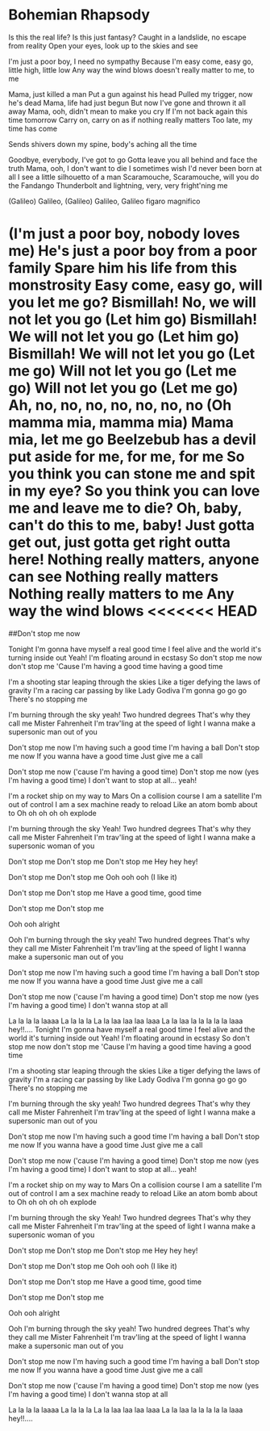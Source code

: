 # Bohemian Rhapsody

Is this the real life? Is this just fantasy?
Caught in a landslide, no escape from reality
Open your eyes, look up to the skies and see

I'm just a poor boy, I need no sympathy
Because I'm easy come, easy go, little high, little low
Any way the wind blows doesn't really matter to me, to me

Mama, just killed a man
Put a gun against his head
Pulled my trigger, now he's dead
Mama, life had just begun
But now I've gone and thrown it all away
Mama, ooh, didn't mean to make you cry
If I'm not back again this time tomorrow
Carry on, carry on as if nothing really matters
Too late, my time has come

Sends shivers down my spine, body's aching all the time

Goodbye, everybody, I've got to go
Gotta leave you all behind and face the truth
Mama, ooh, I don't want to die
I sometimes wish I'd never been born at all
I see a little silhouetto of a man
Scaramouche, Scaramouche, will you do the Fandango
Thunderbolt and lightning, very, very fright'ning me

(Galileo) Galileo, (Galileo) Galileo, Galileo figaro magnifico

(I'm just a poor boy, nobody loves me)
He's just a poor boy from a poor family
Spare him his life from this monstrosity
Easy come, easy go, will you let me go?
Bismillah! No, we will not let you go
(Let him go) Bismillah! We will not let you go
(Let him go) Bismillah! We will not let you go
(Let me go) Will not let you go
(Let me go) Will not let you go
(Let me go) Ah, no, no, no, no, no, no, no
(Oh mamma mia, mamma mia) Mama mia, let me go
Beelzebub has a devil put aside for me, for me, for me
So you think you can stone me and spit in my eye?
So you think you can love me and leave me to die?
Oh, baby, can't do this to me, baby!
Just gotta get out, just gotta get right outta here!
Nothing really matters, anyone can see
Nothing really matters
Nothing really matters to me
Any way the wind blows
<<<<<<< HEAD
=======

##Don't stop me now


Tonight I'm gonna have myself a real good time
I feel alive and the world it's turning inside out Yeah!
I'm floating around in ecstasy
So don't stop me now don't stop me
'Cause I'm having a good time having a good time

I'm a shooting star leaping through the skies
Like a tiger defying the laws of gravity
I'm a racing car passing by like Lady Godiva
I'm gonna go go go
There's no stopping me

I'm burning through the sky yeah!
Two hundred degrees
That's why they call me Mister Fahrenheit
I'm trav'ling at the speed of light
I wanna make a supersonic man out of you

Don't stop me now
I'm having such a good time
I'm having a ball
Don't stop me now
If you wanna have a good time
Just give me a call

Don't stop me now ('cause I'm having a good time)
Don't stop me now (yes I'm having a good time)
I don't want to stop at all... yeah!

I'm a rocket ship on my way to Mars
On a collision course
I am a satellite I'm out of control
I am a sex machine ready to reload
Like an atom bomb about to
Oh oh oh oh oh explode

I'm burning through the sky Yeah!
Two hundred degrees
That's why they call me Mister Fahrenheit
I'm trav'ling at the speed of light
I wanna make a supersonic woman of you

Don't stop me
Don't stop me
Don't stop me
Hey hey hey!

Don't stop me
Don't stop me
Ooh ooh ooh (I like it)

Don't stop me
Don't stop me
Have a good time, good time

Don't stop me
Don't stop me

Ooh ooh alright

Ooh I'm burning through the sky yeah!
Two hundred degrees
That's why they call me Mister Fahrenheit
I'm trav'ling at the speed of light
I wanna make a supersonic man out of you

Don't stop me now
I'm having such a good time
I'm having a ball
Don't stop me now
If you wanna have a good time
Just give me a call

Don't stop me now ('cause I'm having a good time)
Don't stop me now (yes I'm having a good time)
I don't wanna stop at all

La la la la laaaa
La la la la
La la laa laa laa laaa
La la laa la la la la la laaa hey!!....
Tonight I'm gonna have myself a real good time
I feel alive and the world it's turning inside out Yeah!
I'm floating around in ecstasy
So don't stop me now don't stop me
'Cause I'm having a good time having a good time

I'm a shooting star leaping through the skies
Like a tiger defying the laws of gravity
I'm a racing car passing by like Lady Godiva
I'm gonna go go go
There's no stopping me

I'm burning through the sky yeah!
Two hundred degrees
That's why they call me Mister Fahrenheit
I'm trav'ling at the speed of light
I wanna make a supersonic man out of you

Don't stop me now
I'm having such a good time
I'm having a ball
Don't stop me now
If you wanna have a good time
Just give me a call

Don't stop me now ('cause I'm having a good time)
Don't stop me now (yes I'm having a good time)
I don't want to stop at all... yeah!

I'm a rocket ship on my way to Mars
On a collision course
I am a satellite I'm out of control
I am a sex machine ready to reload
Like an atom bomb about to
Oh oh oh oh oh explode

I'm burning through the sky Yeah!
Two hundred degrees
That's why they call me Mister Fahrenheit
I'm trav'ling at the speed of light
I wanna make a supersonic woman of you

Don't stop me
Don't stop me
Don't stop me
Hey hey hey!

Don't stop me
Don't stop me
Ooh ooh ooh (I like it)

Don't stop me
Don't stop me
Have a good time, good time

Don't stop me
Don't stop me

Ooh ooh alright

Ooh I'm burning through the sky yeah!
Two hundred degrees
That's why they call me Mister Fahrenheit
I'm trav'ling at the speed of light
I wanna make a supersonic man out of you

Don't stop me now
I'm having such a good time
I'm having a ball
Don't stop me now
If you wanna have a good time
Just give me a call

Don't stop me now ('cause I'm having a good time)
Don't stop me now (yes I'm having a good time)
I don't wanna stop at all

La la la la laaaa
La la la la
La la laa laa laa laaa
La la laa la la la la la laaa hey!!....
